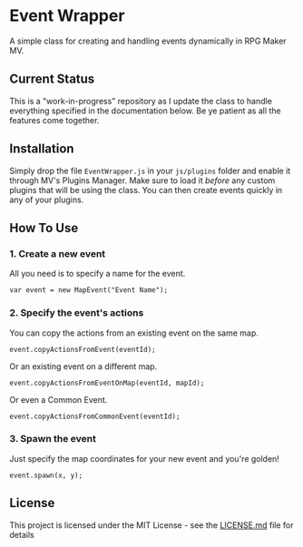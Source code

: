 # Event Wrapper

A simple class for creating and handling events dynamically in RPG Maker MV.

## Current Status

This is a "work-in-progress" repository as I update the class to handle everything specified in the documentation below. Be ye patient as all the features come together.

## Installation

Simply drop the file `EventWrapper.js` in your `js/plugins` folder and enable it through MV's Plugins Manager. Make sure to load it *before* any custom plugins that will be using the class. You can then create events quickly in any of your plugins.

## How To Use

### 1. Create a new event

All you need is to specify a name for the event.

```
var event = new MapEvent("Event Name");
```

### 2. Specify the event's actions

You can copy the actions from an existing event on the same map. 

```
event.copyActionsFromEvent(eventId);
```

Or an existing event on a different map.

```
event.copyActionsFromEventOnMap(eventId, mapId);
```

Or even a Common Event.

```
event.copyActionsFromCommonEvent(eventId);
```

### 3. Spawn the event

Just specify the map coordinates for your new event and you're golden!

```
event.spawn(x, y);
```

## License

This project is licensed under the MIT License - see the [LICENSE.md](LICENSE.md) file for details